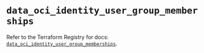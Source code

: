 # `data_oci_identity_user_group_memberships`

Refer to the Terraform Registry for docs: [`data_oci_identity_user_group_memberships`](https://registry.terraform.io/providers/oracle/oci/7.19.0/docs/data-sources/identity_user_group_memberships).
